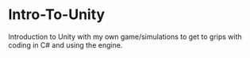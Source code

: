 # Intro-To-Unity
Introduction to Unity with my own game/simulations to get to grips with coding in C# and using the engine.
